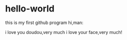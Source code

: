 # hello-world
this is my first github program
hi,man:

i love you doudou,very much
i love your face,very much!
